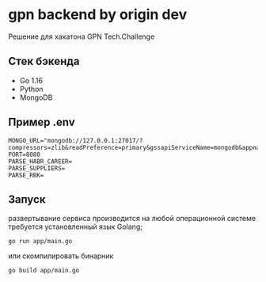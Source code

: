 # gpn backend by origin dev

Решение для хакатона GPN Tech.Challenge

## Стек бэкенда

* Go 1.16
* Python
* MongoDB

## Пример .env

```
MONGO_URL="mongodb://127.0.0.1:27017/?compressors=zlib&readPreference=primary&gssapiServiceName=mongodb&appname=MongoDB%20Compass&ssl=false"
PORT=8080
PARSE_HABR_CAREER=
PARSE_SUPPLIERS=
PARSE_RBK=
```

## Запуск

развертывание сервиса производится на любой операционной системе \
требуется установленный язык Golang;

`go run app/main.go` 

или скомпилировать бинарник 

`go build app/main.go`
